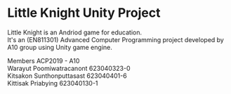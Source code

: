 # Little Knight Unity Project

Little Knight is an Andriod game for education. \
It's an (EN811301) Advanced Computer Programming project developed by A10 group using Unity game engine.

Members ACP2019 - A10 \
Warayut Poomiwatracanont 623040323-0 \
Kitsakon Sunthonputtasast 623040401-6 \
Kittisak Priabying 623040130-1 
